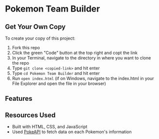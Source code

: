 # Pokemon Team Builder

## Get Your Own Copy
To create your copy of this project:
1. Fork this repo
2. Click the green "Code" button at the top right and copt the link
3. In your Terminal, navigate to the directory in where you want to clone the repo
4. Type `git clone <copied-link>` and hit enter
5. Type `cd Pokemon Team Builder` and hit enter
6. Run `open index.html` (if on Windows, navigate to the index.html in your File Explorer and open the file in your browser)

## Features

## Resources Used
* Built with HTML, CSS, and JavaScript
* Used [PokeAPI](https://pokeapi.co/) to fetch data on each Pokemon's information